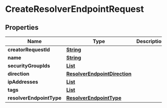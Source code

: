 

# CreateResolverEndpointRequest


## Properties

| Name | Type | Description | Notes |
|------------ | ------------- | ------------- | -------------|
|**creatorRequestId** | [**String**](String.md) |  |  |
|**name** | [**String**](String.md) |  |  [optional] |
|**securityGroupIds** | [**List**](List.md) |  |  |
|**direction** | [**ResolverEndpointDirection**](ResolverEndpointDirection.md) |  |  |
|**ipAddresses** | [**List**](List.md) |  |  |
|**tags** | [**List**](List.md) |  |  [optional] |
|**resolverEndpointType** | [**ResolverEndpointType**](ResolverEndpointType.md) |  |  [optional] |



